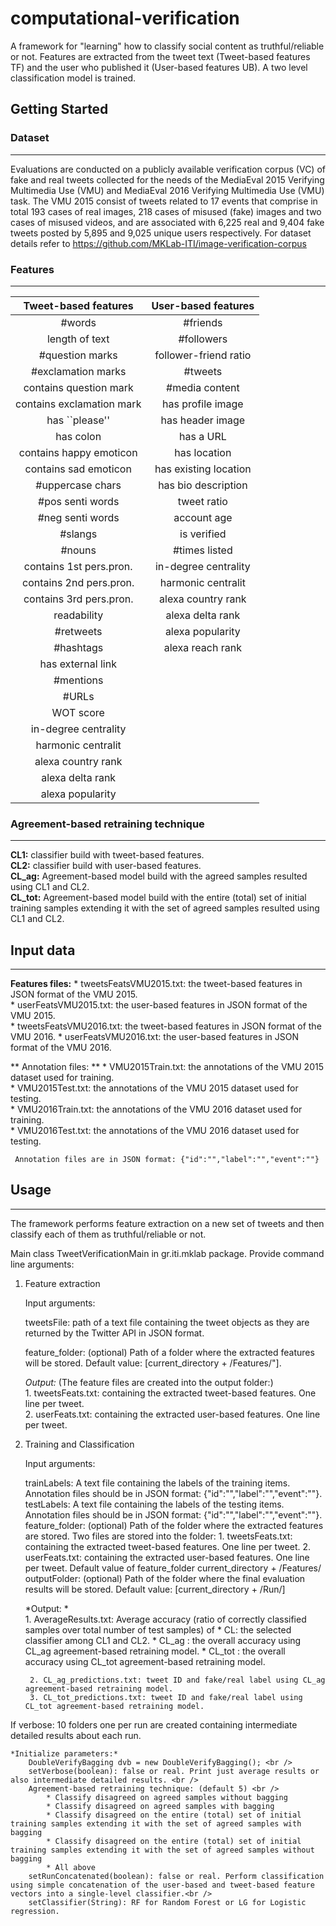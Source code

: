 # computational-verification #

A framework for "learning" how to classify social content as truthful/reliable or not. 
Features are extracted from the tweet text (Tweet-based features TF) and the user who published it (User-based features UB). 
A two level classification model is trained. 

## Getting Started ##


### Dataset ###
---------
Evaluations are conducted on a publicly available verification corpus (VC) of fake and real tweets collected for the needs of the MediaEval 2015 Verifying Multimedia Use (VMU) and MediaEval 2016 Verifying Multimedia Use (VMU) task. 
The VMU 2015 consist of tweets related to 17 events that comprise in total 193 cases of real images, 218 cases of misused (fake) images and two cases of misused videos, and are associated with 6,225 real
and 9,404 fake tweets posted by 5,895 and 9,025 unique users respectively. For dataset details refer to https://github.com/MKLab-ITI/image-verification-corpus

### Features ###
---------
| **Tweet-based features** | **User-based features** |
| :---: | :---:|
| #words |  #friends |
| length of text | #followers |
| #question marks | follower-friend ratio |
| #exclamation marks | #tweets|
| contains question mark | #media content|
| contains exclamation mark | has profile image |
| has ``please'' | has header image |
| has colon | has a URL |
| contains happy emoticon | has location|
| contains sad emoticon | has existing location|
| #uppercase chars | has bio description |
| #pos senti words |  tweet ratio |
| #neg senti words | account age |
| #slangs | is verified |
| #nouns | #times listed | WOT score |
| contains 1st pers.pron. | in-degree centrality|
| contains 2nd pers.pron. | harmonic centralit |
| contains 3rd pers.pron. | alexa country rank |
| readability | alexa delta rank | 
| #retweets | alexa popularity |
| #hashtags | alexa reach rank |
| has external link |
| #mentions |
| #URLs |
| WOT score |
| in-degree centrality |
| harmonic centralit |
| alexa country rank |
| alexa delta rank |
| alexa popularity |

### Agreement-based retraining technique ###
------------------------------------

**CL1:** classifier build with tweet-based features. <br />
**CL2:** classifier build with user-based features. <br />
**CL_ag:** Agreement-based model build with the agreed samples resulted using CL1 and CL2. <br />
**CL_tot:**  Agreement-based model build with the entire (total) set of initial training samples extending it with the set of agreed samples resulted using CL1 and CL2.


## Input data ##
-----------
**Features files:** 
	* tweetsFeatsVMU2015.txt: the tweet-based features in JSON format of the VMU 2015.  
	* userFeatsVMU2015.txt: the user-based features in JSON format of the VMU 2015.  
	* tweetsFeatsVMU2016.txt: the tweet-based features in JSON format of the VMU 2016. 
	* userFeatsVMU2016.txt: the user-based features in JSON format of the VMU 2016. 	 
	
** Annotation files: **
	* VMU2015Train.txt: the annotations of the VMU 2015 dataset used for training.<br />
	* VMU2015Test.txt: the annotations of the VMU 2015 dataset used for testing.<br />
	* VMU2016Train.txt: the annotations of the VMU 2016 dataset used for training.<br />
	* VMU2016Test.txt: the annotations of the VMU 2016 dataset used for testing.
	
	 Annotation files are in JSON format: {"id":"","label":"","event":""}


## Usage
------------------
The framework performs feature extraction on a new set of tweets and then classify each of them as truthful/reliable or not. 

Main class TweetVerificationMain in gr.iti.mklab package. Provide command line arguments:

1. Feature extraction

	Input arguments:

	tweetsFile: path of a text file containing the tweet objects as they are returned by the Twitter API in JSON format.

	feature_folder: (optional) Path of a folder where the extracted features will be stored. Default value: [current_directory + /Features/"].
			
	*Output:* (The feature files are created into the output folder:)<br />
    	1. tweetsFeats.txt: containing the extracted tweet-based features. One line per tweet. <br />
		2. userFeats.txt: containing the extracted user-based features. One line per tweet.

2. Training and Classification

	Input arguments:
	
	trainLabels: A text file containing the labels of the training items. Annotation files should be in JSON format: {"id":"","label":"","event":""}.
	testLabels: A text file containing the labels of the testing items. Annotation files should be in JSON format: {"id":"","label":"","event":""}.
	feature_folder: (optional) Path of the folder where the extracted features are stored. Two files are stored into the folder:
		1. tweetsFeats.txt: containing the extracted tweet-based features. One line per tweet.
		2. userFeats.txt: containing the extracted user-based features. One line per tweet.
    	Default value of feature_folder current_directory + /Features/
	outputFolder: (optional) Path of the folder where the final evaluation results will be stored. Default value: [current_directory + /Run/]

	*Output: * <br />
		1. AverageResults.txt: Average accuracy (ratio of correctly classified samples over total number of test samples) of 
			* CL: the selected classifier among CL1 and CL2.
			* CL_ag : the overall accuracy using CL_ag agreement-based retraining model.
			* CL_tot : the overall accuracy using CL_tot agreement-based retraining model.
	
		2. CL_ag_predictions.txt: tweet ID and fake/real label using CL_ag agreement-based retraining model.
		3. CL_tot_predictions.txt: tweet ID and fake/real label using CL_tot agreement-based retraining model.
	
If verbose:
	10 folders one per run are created containing intermediate detailed results about each run.
	

	*Initialize parameters:* 
		DoubleVerifyBagging dvb = new DoubleVerifyBagging(); <br />
		setVerbose(boolean): false or real. Print just average results or also intermediate detailed results. <br />
		Agreement-based retraining technique: (default 5) <br />
			* Classify disagreed on agreed samples without bagging 
			* Classify disagreed on agreed samples with bagging
			* Classify disagreed on the entire (total) set of initial training samples extending it with the set of agreed samples with bagging 
			* Classify disagreed on the entire (total) set of initial training samples extending it with the set of agreed samples without bagging 
			* All above 	
		setRunConcatenated(boolean): false or real. Perform classification using simple concatenation of the user-based and tweet-based feature vectors into a single-level classifier.<br />
		setClassifier(String): RF for Random Forest or LG for Logistic regression.
	

	
